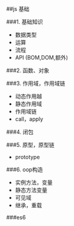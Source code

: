 ##js 基础

###1. 基础知识
* 数据类型   		
* 运算				
* 流程
* API (BOM,DOM,额外)

###2. 函数、对象         

###3. 作用域，作用域链
* 动态作用越					          
* 静态作用域								  
* 作用域链 				
* call，apply

###4. 闭包

###5. 原型，原型链     
* prototype


###6. oop构造          
* 实例方法，变量								
* 静态方法变量							
* 可见域									
* 继承，重载										

###es6
